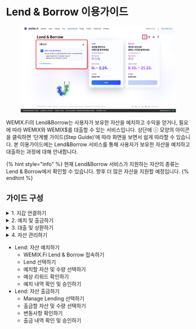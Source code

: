 # Lend & Borrow 이용가이드

<figure><img src="../../.gitbook/assets/image (9) (1).png" alt=""><figcaption></figcaption></figure>

WEMIX.Fi의 Lend\&Borrow는 사용자가 보유한 자산을 예치하고 수익을 얻거나, 필요에 따라 WEMIX와 WEMIX$를 대출할 수 있는 서비스입니다. 상단에 ⓘ 모양의 아이콘을 클릭하면 ‘단계별 가이드(Step Guide)’에 따라 화면을 보면서 쉽게 따라할 수 있습니다. 본 이용가이드에는 Lend\&Borrow 서비스를 통해 사용자가 보유한 자산을 예치하고 대출하는 과정에 대해 안내합니다.

{% hint style="info" %}
현재 Lend\&Borrow 서비스가 지원하는 자산의 종류는 Lend & Borrow에서 확인할 수 있습니다. 향후 더 많은 자산을 지원할 예정입니다.
{% endhint %}

## 가이드 구성

<details>

<summary>1. 지갑 연결하기</summary>



</details>

<details>

<summary>2. 예치 및 출금하기</summary>

* Lend: 자산 예치하기
  * WEMIX.Fi Lend & Borrow 접속하기
  * Lend 선택하기
  * 예치할 자산 및 수량 선택하기
  * 예상 리워드 확인하기
  * 예치 내역 확인 및 승인하기

<!---->

* Lend: 자산 출금하기
  * Manage Lending 선택하기
  * 출금할 자산 및 수량 선택하기
  * 변동사항 확인하기
  * 출금 내역 확인 및 승인하기

</details>

<details>

<summary>3. 대출 및 상환하기</summary>



</details>

<details>

<summary>4. 자산 관리하기</summary>



</details>

* Lend: 자산 예치하기
  * WEMIX.Fi Lend & Borrow 접속하기
  * Lend 선택하기
  * 예치할 자산 및 수량 선택하기
  * 예상 리워드 확인하기
  * 예치 내역 확인 및 승인하기
* Lend: 자산 출금하기
  * Manage Lending 선택하기
  * 출금할 자산 및 수량 선택하기
  * 변동사항 확인하기
  * 출금 내역 확인 및 승인하기
